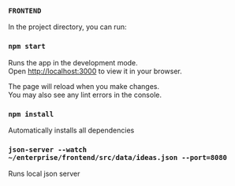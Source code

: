 ### `FRONTEND`

In the project directory, you can run:

### `npm start`

Runs the app in the development mode.\
Open [http://localhost:3000](http://localhost:3000) to view it in your browser.

The page will reload when you make changes.\
You may also see any lint errors in the console.

### `npm install`

Automatically installs all dependencies

### `json-server --watch ~/enterprise/frontend/src/data/ideas.json --port=8080`

Runs local json server
